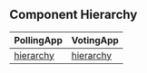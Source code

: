 ## Component Hierarchy

| PollingApp | VotingApp |
|------------|-----------|
|[hierarchy](./wireframes/polling/component_hierarchy.md)  |[hierarchy](./wireframes/voting/component_hierarchy.md) |
